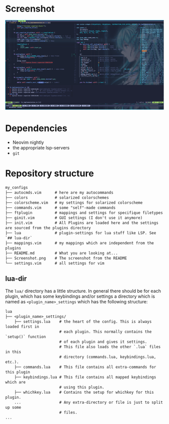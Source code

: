 # Screenshot
![Yeet](Screenshot.png)

# Dependencies
- Neovim nightly
- the appropriate lsp-servers
- `git`

# Repository structure
```
my_configs
├── autocmds.vim      # here are my autocommands
├── colors            # solarized colorschemes
├── colorscheme.vim   # my settings for solarized colorscheme
├── commands.vim      # some "self"-made commands
├── ftplugin          # mappings and settings for specifique filetypes
├── ginit.vim         # GUI settings (I don't use it anymore)
├── init.vim          # All Plugins are loaded here and the settings are sourced from the plugins directory
├── lua               # plugin-settings for lua stuff like LSP. See `## lua-dir`
├── mappings.vim      # my mappings which are independent from the plugins
├── README.md         # What you are looking at...
├── Screenshot.png    # The screenshot from the README
└── settings.vim      # all settings for vim
```

## lua-dir
The `lua/` directory has a little structure. In general there should be for each
plugin, which has some keybindings and/or settings a directory which is named as
`<plugin_name>_settings` which has the following structure:

```
lua
├── <plugin_name>_settings/
    ├── settings.lua    # the heart of the config. This is always loaded first in
                        # each plugin. This normally contains the `setup()` function
                        # of each plugin and gives it settings.
                        # This file also loads the other `.lua` files in this
                        # directory (commands.lua, keybindings.lua, etc.).
    ├── commands.lua    # This file contains all extra-commands for this plugin
    ├── keybindings.lua # This file contains all mapped keybindings which are
                        # using this plugin.
    ├── whichkey.lua    # Contains the setup for whichkey for this plugin.
    ...                 # Any extra-directory or file is just to split up some
                        # files.
...
```
